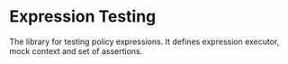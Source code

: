 # Expression Testing

The library for testing policy expressions. It defines expression executor, mock context and set of assertions.
